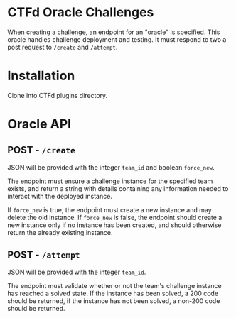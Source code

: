 # CTFd Oracle Challenges

When creating a challenge, an endpoint for an "oracle" is specified. This oracle handles challenge deployment and testing. It must respond to two a post request to `/create` and `/attempt`.

# Installation
Clone into CTFd plugins directory.

# Oracle API

## POST - `/create`
JSON will be provided with the integer `team_id` and boolean `force_new`.

The endpoint must ensure a challenge instance for the specified team exists, and return a string with details containing any information needed to interact with the deployed instance.

If `force_new` is true, the endpoint must create a new instance and may delete the old instance. If `force_new` is false, the endpoint should create a new instance only if no instance has been created, and should otherwise return the already existing instance.

## POST - `/attempt`
JSON will be provided with the integer `team_id`.

The endpoint must validate whether or not the team's challenge instance has reached a solved state. If the instance has been solved, a 200 code should be returned, if the instance has not been solved, a non-200 code should be returned.
